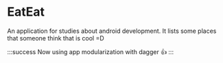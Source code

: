 
# EatEat

An application for studies about android development. It lists some places that someone think that is cool =D


<!--stackedit_data:
eyJoaXN0b3J5IjpbOTMxNTU1NDQ5LDM1ODE0Njg3MywxNzQwMD
Y5NTQ1XX0=
-->

:::success
Now using app modularization with dagger :+1: 
:::

